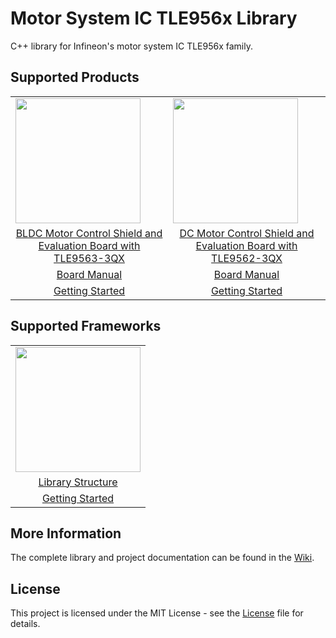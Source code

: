 # Motor System IC TLE956x Library

C++ library for Infineon's motor system IC TLE956x family.

## Supported Products

<table>
    <tr>
        <td><img src="https://github.com/Infineon/Assets/blob/master/Pictures/TLE9563_BLDC_shield.jpg" width=200></td>
        <td><img src="https://www.infineon.com/export/sites/default/_images/product/evaluation-boards/DC_SHIELD_TLE956X.jpg_899757882.jpg" width=200></td>
    </tr>
    <tr>
        <td style="text-align: center"><a href="https://www.infineon.com/cms/en/product/evaluation-boards/bldc-shield_tle956x/">BLDC Motor Control Shield and <br>Evaluation Board with TLE9563-3QX</a></td>
        <td style="text-align: center"><a href="https://www.infineon.com/cms/en/product/evaluation-boards/dc-shield_tle956x/">DC Motor Control Shield and <br>Evaluation Board with TLE9562-3QX</a></td>
    </tr>
    <tr>
        <td style="text-align: center"><a href="https://www.infineon.com/dgdl/Infineon-BLDC_Shield_TLE956x-UserManual-v01_00-EN.pdf?fileId=5546d46272e49d2a0173240cd6a32199">Board Manual</a></td>
        <td style="text-align: center"><a href="https://www.infineon.com/dgdl/Infineon-DC_Shield_TLE9562-UserManual-v01_00-EN.pdf?fileId=5546d46273a5366f0173fb81140a3b77">Board Manual</a></td>
    </tr>
    <tr>
        <td style="text-align: center"><a href="https://motor-system-ic-tle956x.readthedocs.io/en/latest/sw-frmwk/arduino/index.html">Getting Started</a></td>
        <td style="text-align: center"><a href="https://motor-system-ic-tle956x.readthedocs.io/en/latest/sw-frmwk/arduino/index.html">Getting Started</a></td>
    </tr>
</table>

## Supported Frameworks

<table>
    <tr>
        <td><img src="https://github.com/infineon/multi-half-bridge/wiki/img/arduino-logo.png" width=200></td>
    </tr>
    <tr>
        <td style="text-align: center"><a href="https://motor-system-ic-tle956x.readthedocs.io/en/latest/lib-details/library-architecture.html">Library Structure</a></td>
    </tr>
    <tr>
        <td style="text-align: center"><a href="https://motor-system-ic-tle956x.readthedocs.io/en/latest/sw-frmwk/arduino/index.html">Getting Started</a></td>
    </tr>
</table>

## More Information
The complete library and project documentation can be found in the [Wiki](https://motor-system-ic-tle956x.readthedocs.io/en/latest/index.html).

## License

This project is licensed under the MIT License - see the [License](LICENSE.md) file for details.
